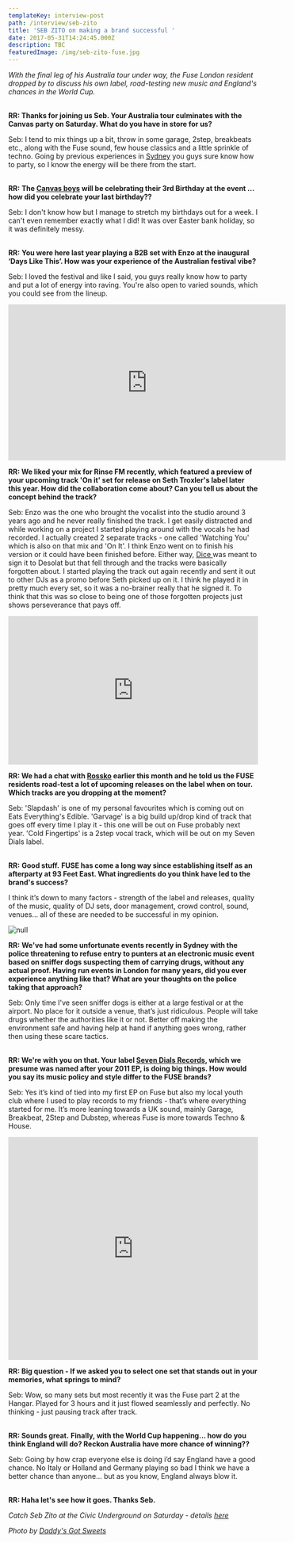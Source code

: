 ```yaml
---
templateKey: interview-post
path: /interview/seb-zito
title: 'SEB ZITO on making a brand successful '
date: 2017-05-31T14:24:45.000Z
description: TBC
featuredImage: /img/seb-zito-fuse.jpg
---
```

_With the final leg of his Australia tour under way, the Fuse London resident dropped by to discuss his own label, road-testing new music and England's chances in the World Cup._
 <br><br>

**RR: Thanks for joining us Seb. Your Australia tour culminates with the Canvas party on Saturday. What do you have in store for us?**

Seb: I tend to mix things up a bit, throw in some garage, 2step, breakbeats etc., along with the Fuse sound, few house classics and a little sprinkle of techno. Going by previous experiences in [Sydney](https://www.ravereviewz.net/Events-Location/Sydney) you guys sure know how to party, so I know the energy will be there from the start.
<br><br>

**RR:** **The [Canvas boys](https://magazine.ravereviewz.net/interview/nathan-mitch) will be celebrating their 3rd Birthday at the event ... how did you celebrate your last birthday??**

Seb: I don't know how but I manage to stretch my birthdays out for a week. I can't even remember exactly what I did! It was over Easter bank holiday, so it was definitely messy.
<br><br> 

**RR:** **You were here last year playing a B2B set with Enzo at the inaugural ‘Days Like This’. How was your experience of the Australian festival vibe?**

Seb: I loved the festival and like I said, you guys really know how to party and put a lot of energy into raving. You're also open to varied sounds, which you could see from the lineup.

<iframe width="560" height="315" src="https://www.youtube.com/embed/-BbDiUMmTiE" frameborder="0" allow="autoplay; encrypted-media" allowfullscreen></iframe>

**RR: We liked your mix for Rinse FM recently, which featured a preview of your upcoming track 'On it' set for release on Seth Troxler's label later this year. How did the collaboration come about? Can you tell us about the concept behind the track?**

Seb: Enzo was the one who brought the vocalist into the studio around 3 years ago and he never really finished the track. I get easily distracted and while working on a project I started playing around with the vocals he had recorded. I actually created 2 separate tracks - one called 'Watching You' which is also on that mix and 'On It'. I think Enzo went on to finish his version or it could have been finished before. Either way, [Dice ](https://www.facebook.com/locodiceofc/)was meant to sign it to Desolat but that fell through and the tracks were basically forgotten about. I started playing the track out again recently and sent it out to other DJs as a promo before Seth picked up on it. I think he played it in pretty much every set, so it was a no-brainer really that he signed it. To think that this was so close to being one of those forgotten projects just shows perseverance that pays off.

<iframe width="100%" height="300" scrolling="no" frameborder="no" allow="autoplay" src="https://w.soundcloud.com/player/?url=https%3A//api.soundcloud.com/tracks/455523630&color=%23ff5500&auto_play=false&hide_related=true&show_comments=false&show_user=true&show_reposts=false&show_teaser=false&visual=true"></iframe>

**RR: We had a chat with [Rossko](https://magazine.ravereviewz.net/interview/rossko) earlier this month and he told us the FUSE residents road-test a lot of upcoming releases on the label when on tour.  Which tracks are you dropping at the moment?**

Seb: 'Slapdash' is one of my personal favourites which is coming out on Eats Everything's Edible. 'Garvage' is a big build up/drop kind of track that goes off every time I play it - this one will be out on Fuse probably next year. 'Cold Fingertips' is a 2step vocal track, which will be out on my Seven Dials label.
<br><br>

**RR:** **Good stuff.** **FUSE has come a long way since establishing itself as an afterparty at 93 Feet East. What ingredients do you think have led to the brand's success?**

I think it’s down to many factors - strength of the label and releases, quality of the music, quality of DJ sets, door management, crowd control, sound, venues... all of these are needed to be successful in my opinion.

![null](/img/seb-zito-dj.jpg)

**RR:** **We've had some unfortunate events recently in Sydney with the police threatening to refuse entry to punters at an electronic music event based on sniffer dogs suspecting them of carrying drugs, without any actual proof. Having run events in London for many years, did you ever experience anything like that? What are your thoughts on the police taking that approach?**

Seb: Only time I've seen sniffer dogs is either at a large festival or at the airport. No place for it outside a venue, that’s just ridiculous. People will take drugs whether the authorities like it or not. Better off making the environment safe and having help at hand if anything goes wrong, rather then using these scare tactics.
<br><br>

**RR: We're with you on that. Your label [Seven Dials Records](https://soundcloud.com/sevendialsrecords), which we presume was named after your 2011 EP, is doing big things. How would you say its music policy and style differ to the FUSE brands?**

Seb: Yes it’s kind of tied into my first EP on Fuse but also my local youth club where I used to play records to my friends - that’s where everything started for me. It’s more leaning towards a UK sound, mainly Garage, Breakbeat, 2Step and Dubstep, whereas Fuse is more towards Techno & House.

<iframe width="100%" height="450" scrolling="no" frameborder="no" allow="autoplay" src="https://w.soundcloud.com/player/?url=https%3A//api.soundcloud.com/playlists/1397209&color=%23ff5500&auto_play=false&hide_related=true&show_comments=false&show_user=false&show_reposts=false&show_teaser=false"></iframe>

**RR: Big question - If we asked you to select one set that stands out in your memories, what springs to mind?**

Seb: Wow, so many sets but most recently it was the Fuse part 2 at the Hangar. Played for 3 hours and it just flowed seamlessly and perfectly. No thinking - just pausing track after track.
<br><br> 

**RR: Sounds great.** **Finally, with the World Cup happening... how do you think England will do? Reckon Australia have more chance of winning??**

Seb: Going by how crap everyone else is doing i’d say England have a good chance. No Italy or Holland and Germany playing so bad I think we have a better chance than anyone... but as you know, England always blow it.
<br><br>

**RR: Haha let's see how it goes. Thanks Seb.**

_Catch Seb Zito at the Civic Underground on Saturday - details [here](https://bit.ly/2l8VIaH)_

_Photo by [Daddy's Got Sweets](https://daddysgotsweets.carbonmade.com/contact)_
